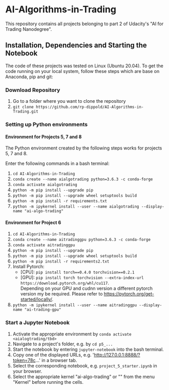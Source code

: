 # AI-Algorithms-in-Trading
This repository contains all projects belonging to part 2 of Udacity's "AI for Trading Nanodegree".

## Installation, Dependencies and Starting the Notebook
The code of these projects was tested on Linux (Ubuntu 20.04). To get the code running on your local system, follow these steps which are base on Anaconda, pip and git:

### Download Repository
1. Go to a folder where you want to clone the repository
2. `git clone https://github.com/rp-dippold/AI-Algorithms-in-Trading.git`

### Setting up Python environments
#### Environment for Projects 5, 7 and 8
The Python environment created by the following steps works for projects 5, 7 and 8.

Enter the following commands in a bash terminal:
1. `cd AI-Algorithms-in-Trading`
2. `conda create --name aialgotrading python=3.6.3 -c conda-forge`
3. `conda activate aialgotrading`
4. `python -m pip install --upgrade pip` 
5. `python -m pip install --upgrade wheel setuptools build`
6. `python -m pip install -r requirements.txt`
7. `python -m ipykernel install --user --name aialgotrading --display-name "ai-algo-trading"`

#### Environment for Project 6
1. `cd AI-Algorithms-in-Trading`
2. `conda create --name aitradinggpu python=3.6.3 -c conda-forge`
3. `conda activate aitradinggpu`
4. `python -m pip install --upgrade pip`
5. `python -m pip install --upgrade wheel setuptools build`
6. `python -m pip install -r requirements2.txt`
9. Install Pytorch:
    * [CPU]: `pip install torch==0.4.0 torchvision==0.2.1`
    * [GPU]: `pip install torch torchvision --extra-index-url https://download.pytorch.org/whl/cu117`.\
    Depending on your GPU and cudnn version a different pytorch version my be required. Please refer to 
    https://pytorch.org/get-started/locally/.
10. `python -m ipykernel install --user --name aitradinggpu --display-name "ai-trading-gpu"`

### Start a Jupyter Notebook
1. Activate the appropriate environment by `conda activate <aialogtrading/tbd>`
2. Navigate to a project's folder, e.g. by `cd p5_...`
3. Start the notebook by entering `jupyter-notebook` into the bash terminal.
4. Copy one of the displayed URLs, e.g. 'http://127.0.0.1:8888/?token=78c...' in a browser tab.
5. Select the corresponding notebook, e.g. `project_5_starter.ipynb` in your browser.
6. Select the appropriate kernel "ai-algo-trading" or "<tbd>" from the menu "Kernel" before running the cells.
